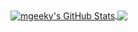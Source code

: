 <a href="https://github.com/nobiusmallyu">
  <img align="center" src="https://github-readme-stats.vercel.app/api?username=nobiusmallyu&show_icons=true&line_height=33&count_private=true&theme=vue-dark" alt="mgeeky's GitHub Stats" />
</a>

<a href="https://github.com/nobiusmallyu">
  <img align="center" src="https://github-readme-stats.vercel.app/api/top-langs/?username=nobiusmallyu&&hide=cmake&langs_count=5&line_height=35&theme=vue-dark&exclude_repo=cobalt-arsenal" />
</a>

<!--
**nobiusmallyu/nobiusmallyu** is a ✨ _special_ ✨ repository because its `README.md` (this file) appears on your GitHub profile.

Here are some ideas to get you started:

- 🔭 I’m currently working on ...
- 🌱 I’m currently learning ...
- 👯 I’m looking to collaborate on ...
- 🤔 I’m looking for help with ...
- 💬 Ask me about ...
- 📫 How to reach me: ...
- 😄 Pronouns: ...
- ⚡ Fun fact: ...
-->
